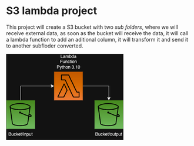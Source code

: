# S3 lambda project
This project will create a S3 bucket with two _sub folders_, where we will receive external data, as soon as the bucket will receive the data, it will call a lambda function to add an aditional column, it will transform it and send it to another subfloder converted.

![Diagram](images/lambda.png)